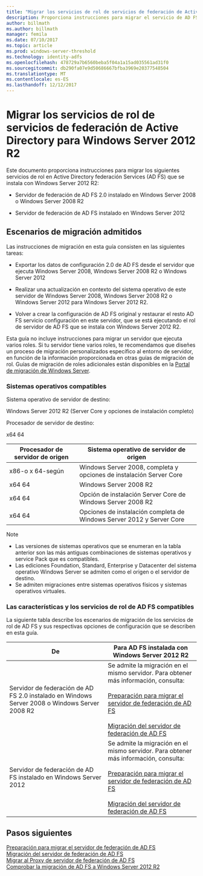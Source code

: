 ```yaml
---
title: "Migrar los servicios de rol de servicios de federación de Active Directory para Windows Server 2012 R2"
description: Proporciona instrucciones para migrar el servicio de AD FS a Windows Server 2012 R2.
author: billmath
ms.author: billmath
manager: femila
ms.date: 07/10/2017
ms.topic: article
ms.prod: windows-server-threshold
ms.technology: identity-adfs
ms.openlocfilehash: 478729a7b6560beba5f04a1a15ad035561ad31f0
ms.sourcegitcommit: db290fa07e9d50686667bfba3969e20377548504
ms.translationtype: MT
ms.contentlocale: es-ES
ms.lasthandoff: 12/12/2017
---
```

# <a name="migrate-active-directory-federation-services-role-services-to-windows-server-2012-r2"></a>Migrar los servicios de rol de servicios de federación de Active Directory para Windows Server 2012 R2
 Este documento proporciona instrucciones para migrar los siguientes servicios de rol en Active Directory federación Services (AD FS) que se instala con Windows Server 2012 R2:  
  
-   Servidor de federación de AD FS 2.0 instalado en Windows Server 2008 o Windows Server 2008 R2  
  
-   Servidor de federación de AD FS instalado en Windows Server 2012  
  
## <a name="supported-migration-scenarios"></a>Escenarios de migración admitidos  
 Las instrucciones de migración en esta guía consisten en las siguientes tareas:  
  
-   Exportar los datos de configuración 2.0 de AD FS desde el servidor que ejecuta Windows Server 2008, Windows Server 2008 R2 o Windows Server 2012  
  
-   Realizar una actualización en contexto del sistema operativo de este servidor de Windows Server 2008, Windows Server 2008 R2 o Windows Server 2012 para Windows Server 2012 R2. 
  
-   Volver a crear la configuración de AD FS original y restaurar el resto AD FS servicio configuración en este servidor, que se está ejecutando el rol de servidor de AD FS que se instala con Windows Server 2012 R2.  
  
 Esta guía no incluye instrucciones para migrar un servidor que ejecuta varios roles. Si tu servidor tiene varios roles, te recomendamos que diseñes un proceso de migración personalizados específico al entorno de servidor, en función de la información proporcionada en otras guías de migración de rol. Guías de migración de roles adicionales están disponibles en la [Portal de migración de Windows Server](https://go.microsoft.com/fwlink/?LinkId=247608).  
  
### <a name="supported-operating-systems"></a>Sistemas operativos compatibles  
 Sistema operativo de servidor de destino:  
  
 Windows Server 2012 R2 (Server Core y opciones de instalación completo)  
  
 Procesador de servidor de destino:  
  
 x64 64  
  
|Procesador de servidor de origen|Sistema operativo de servidor de origen|  
|-----------------------------|------------------------------------|  
|x86-o x 64-según| Windows Server 2008, completa y opciones de instalación Server Core|  
|x64 64|Windows Server 2008 R2|  
|x64 64|Opción de instalación Server Core de Windows Server 2008 R2|  
|x64 64|Opciones de instalación completa de Windows Server 2012 y Server Core|  
  
> [!NOTE]
>  -   Las versiones de sistemas operativos que se enumeran en la tabla anterior son las más antiguas combinaciones de sistemas operativos y service Pack que es compatibles.  
> -   Las ediciones Foundation, Standard, Enterprise y Datacenter del sistema operativo Windows Server se admiten como el origen o el servidor de destino.  
> -   Se admiten migraciones entre sistemas operativos físicos y sistemas operativos virtuales.  
  
### <a name="supported-ad-fs-role-services-and-features"></a>Las características y los servicios de rol de AD FS compatibles  
 La siguiente tabla describe los escenarios de migración de los servicios de rol de AD FS y sus respectivas opciones de configuración que se describen en esta guía.  
  
|De|Para AD FS instalada con Windows Server 2012 R2|  
|----------|----------------------------------------------------------------------------------------------|  
|Servidor de federación de AD FS 2.0 instalado en Windows Server 2008 o Windows Server 2008 R2|Se admite la migración en el mismo servidor. Para obtener más información, consulta:<br /><br /> [Preparación para migrar el servidor de federación de AD FS](prepare-migrate-ad-fs-server-r2.md)<br /><br /> [Migración del servidor de federación de AD FS](migrate-ad-fs-fed-server-r2.md)|  
|Servidor de federación de AD FS instalado en Windows Server 2012|Se admite la migración en el mismo servidor.  Para obtener más información, consulta:<br /><br /> [Preparación para migrar el servidor de federación de AD FS](prepare-migrate-ad-fs-server-r2.md)<br /><br /> [Migración del servidor de federación de AD FS](migrate-ad-fs-fed-server-r2.md)|  
  
## <a name="next-steps"></a>Pasos siguientes
 [Preparación para migrar el servidor de federación de AD FS](prepare-migrate-ad-fs-server-r2.md)   
 [Migración del servidor de federación de AD FS](migrate-ad-fs-fed-server-r2.md)   
 [Migrar al Proxy de servidor de federación de AD FS](migrate-fed-server-proxy-r2.md)   
 [Comprobar la migración de AD FS a Windows Server 2012 R2](verify-ad-fs-migration.md)
